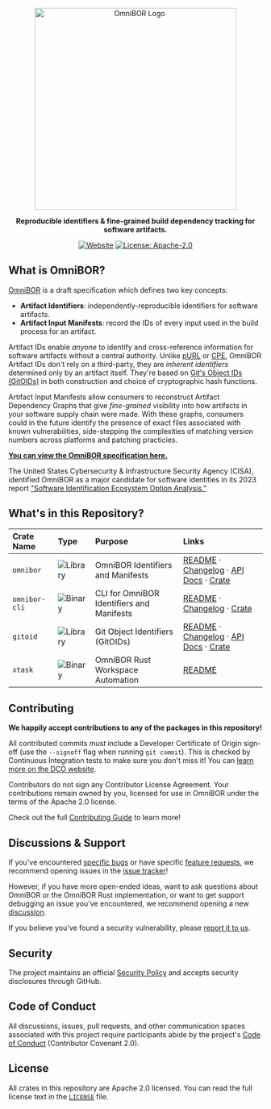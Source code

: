 <div align="center">

<br>

<img alt="OmniBOR Logo" width="400rem" src="https://raw.githubusercontent.com/omnibor/omnibor-rs/main/assets/omnibor-logo.svg">

<br>

__Reproducible identifiers &amp; fine-grained build dependency tracking for software artifacts.__

[![Website](https://img.shields.io/badge/website-omnibor.io-blue)](https://omnibor.io) [![License: Apache-2.0](https://img.shields.io/badge/license-Apache--2.0-blue)](https://github.com/omnibor/omnibor-rs/blob/main/LICENSE)

</div>

## What is OmniBOR?

[OmniBOR][omnibor] is a draft specification which defines two key concepts:

- __Artifact Identifiers__: independently-reproducible identifiers for
  software artifacts.
- __Artifact Input Manifests__: record the IDs of every input used in the
  build process for an artifact.

Artifact IDs enable _anyone_ to identify and cross-reference information for
software artifacts without a central authority. Unlike [pURL][purl] or [CPE][cpe],
OmniBOR Artifact IDs don't rely on a third-party, they are _inherent
identifiers_ determined only by an artifact itself. They're based on
[Git's Object IDs (GitOIDs)][gitoid] in both construction and choice of
cryptographic hash functions.

Artifact Input Manifests allow consumers to reconstruct Artifact Dependency
Graphs that give _fine-grained_ visibility into how artifacts in your
software supply chain were made. With these graphs, consumers could
in the future identify the presence of exact files associated with known
vulnerabilities, side-stepping the complexities of matching version numbers
across platforms and patching practicies.

[__You can view the OmniBOR specification here.__][omnibor_spec]

The United States Cybersecurity & Infrastructure Security Agency (CISA),
identified OmniBOR as a major candidate for software identities
in its 2023 report ["Software Identification Ecosystem Option
Analysis."][cisa_report]

## What's in this Repository?

| Crate Name    | Type                                                      | Purpose                                   | Links                                                                                                           |
|:--------------|:----------------------------------------------------------|:------------------------------------------|:----------------------------------------------------------------------------------------------------------------|
| `omnibor`     | ![Library](https://img.shields.io/badge/Library-darkblue) | OmniBOR Identifiers and Manifests         | [README][omnibor_r] &middot; [Changelog][omnibor_c] &middot; [API Docs][omnibor_d] &middot; [Crate][omnibor_cr] |
| `omnibor-cli` | ![Binary](https://img.shields.io/badge/Binary-darkgreen)  | CLI for OmniBOR Identifiers and Manifests | [README][omnibor_cli_r] &middot; [Changelog][omnibor_cli_c] &middot; [Crate][omnibor_cli_cr]                    |
| `gitoid`      | ![Library](https://img.shields.io/badge/Library-darkblue) | Git Object Identifiers (GitOIDs)          | [README][gitoid_r] &middot; [Changelog][gitoid_c] &middot; [API Docs][gitoid_d] &middot; [Crate][gitoid_cr]     |
| `xtask`       | ![Binary](https://img.shields.io/badge/Binary-darkgreen)  | OmniBOR Rust Workspace Automation         | [README][xtask_r]                                                                                               |

## Contributing

__We happily accept contributions to any of the packages in this repository!__

All contributed commits _must_ include a Developer Certificate of Origin
sign-off (use the `--signoff` flag when running `git commit`). This is checked
by Continuous Integration tests to make sure you don't miss it! You can
[learn more on the DCO website][dco].

Contributors do not sign any Contributor License Agreement. Your contributions
remain owned by you, licensed for use in OmniBOR under the terms of the Apache
2.0 license.

Check out the full [Contributing Guide][contributing] to learn more!

## Discussions & Support

If you've encountered [specific bugs][bugs] or have specific
[feature requests][features], we recommend opening issues in the
[issue tracker][issues]!

However, if you have more open-ended ideas, want to ask questions
about OmniBOR or the OmniBOR Rust implementation, or want to get support
debugging an issue you've encountered, we recommend opening a new
[discussion][discussion].

If you believe you've found a security vulnerability, please
[report it to us][vuln].

## Security

The project maintains an official [Security Policy][security] and accepts
security disclosures through GitHub.

## Code of Conduct

All discussions, issues, pull requests, and other communication spaces
associated with this project require participants abide by the project's
[Code of Conduct][coc] (Contributor Covenant 2.0).

## License

All crates in this repository are Apache 2.0 licensed. You can read the full
license text in the [`LICENSE`][license] file.

[contributing]: CONTRIBUTING.md
[cbindgen]: https://github.com/eqrion/cbindgen
[cisa_report]: https://www.cisa.gov/sites/default/files/2023-10/Software-Identification-Ecosystem-Option-Analysis-508c.pdf
[cpe]: https://nvd.nist.gov/products/cpe
[gitoid]: https://git-scm.com/book/en/v2/Git-Internals-Git-Objects
[gitoid_cr]: https://crates.io/crates/gitoid
[gitoid_r]: https://github.com/omnibor/omnibor-rs/blob/main/gitoid/README.md
[gitoid_c]: https://github.com/omnibor/omnibor-rs/blob/main/gitoid/CHANGELOG.md
[gitoid_d]: https://docs.rs/crate/gitoid/latest
[license]: https://github.com/omnibor/omnibor-rs/blob/main/LICENSE
[omnibor]: https://omnibor.io
[omnibor_cr]: https://crates.io/crates/omnibor
[omnibor_r]: https://github.com/omnibor/omnibor-rs/blob/main/omnibor/README.md
[omnibor_c]: https://github.com/omnibor/omnibor-rs/blob/main/omnibor/CHANGELOG.md
[omnibor_d]: https://docs.rs/crate/omnibor/latest
[omnibor_cli_r]: https://github.com/omnibor/omnibor-rs/blob/main/omnibor-cli/README.md
[omnibor_cli_c]: https://github.com/omnibor/omnibor-rs/blob/main/omnibor-cli/CHANGELOG.md
[omnibor_cli_cr]: https://crates.io/crates/omnibor-cli
[omnibor_spec]: https://github.com/omnibor/spec
[purl]: https://github.com/package-url/purl-spec
[xtask_r]: https://github.com/omnibor/omnibor-rs/blob/main/xtask/README.md
[dco]: https://developercertificate.org/
[security]: https://github.com/omnibor/omnibor-rs/blob/main/SECURITY.md
[coc]: https://github.com/omnibor/omnibor-rs/blob/main/CODE_OF_CONDUCT.md
[bugs]: https://github.com/omnibor/omnibor-rs/issues/new?assignees=&labels=&projects=&template=bug_report.md&title=
[features]: https://github.com/omnibor/omnibor-rs/issues/new?assignees=&labels=&projects=&template=feature_request.md&title=
[issues]: https://github.com/omnibor/omnibor-rs/issues
[discussion]: https://github.com/omnibor/omnibor-rs/discussions
[vuln]: https://github.com/omnibor/omnibor-rs/security/advisories/new

